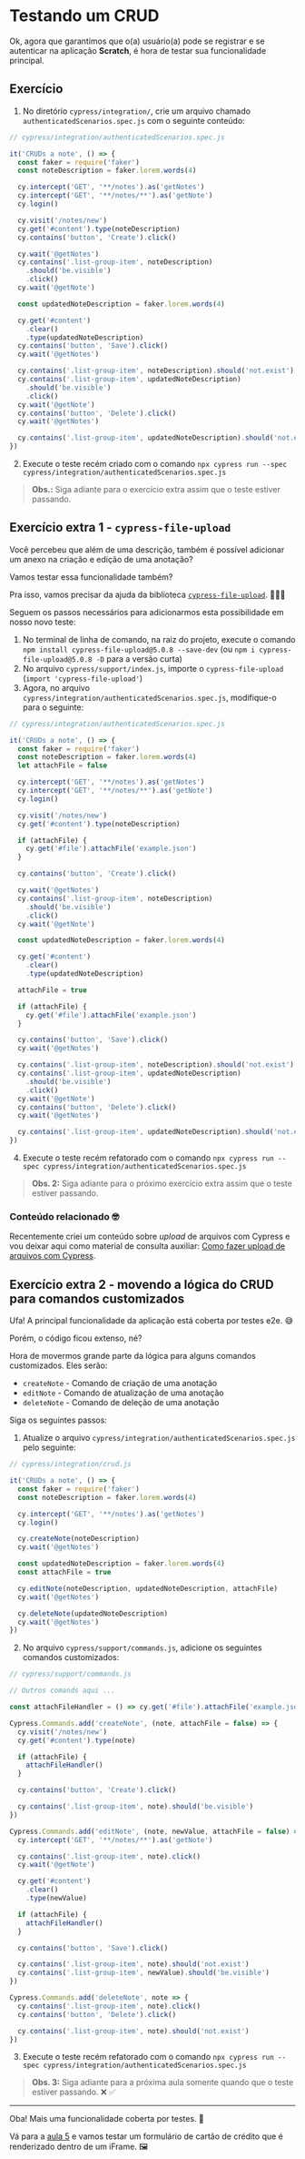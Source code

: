 # Testando um CRUD

Ok, agora que garantimos que o(a) usuário(a) pode se registrar e se autenticar na aplicação **Scratch**, é hora de testar sua funcionalidade principal.

## Exercício

1. No diretório `cypress/integration/`, crie um arquivo chamado `authenticatedScenarios.spec.js` com o seguinte conteúdo:

```js
// cypress/integration/authenticatedScenarios.spec.js

it('CRUDs a note', () => {
  const faker = require('faker')
  const noteDescription = faker.lorem.words(4)

  cy.intercept('GET', '**/notes').as('getNotes')
  cy.intercept('GET', '**/notes/**').as('getNote')
  cy.login()

  cy.visit('/notes/new')
  cy.get('#content').type(noteDescription)
  cy.contains('button', 'Create').click()

  cy.wait('@getNotes')
  cy.contains('.list-group-item', noteDescription)
    .should('be.visible')
    .click()
  cy.wait('@getNote')

  const updatedNoteDescription = faker.lorem.words(4)

  cy.get('#content')
    .clear()
    .type(updatedNoteDescription)
  cy.contains('button', 'Save').click()
  cy.wait('@getNotes')

  cy.contains('.list-group-item', noteDescription).should('not.exist')
  cy.contains('.list-group-item', updatedNoteDescription)
    .should('be.visible')
    .click()
  cy.wait('@getNote')
  cy.contains('button', 'Delete').click()
  cy.wait('@getNotes')

  cy.contains('.list-group-item', updatedNoteDescription).should('not.exist')
})
```

2. Execute o teste recém criado com o comando `npx cypress run --spec cypress/integration/authenticatedScenarios.spec.js`

> **Obs.:** Siga adiante para o exercício extra assim que o teste estiver passando.

## Exercício extra 1 -  `cypress-file-upload`

Você percebeu que além de uma descrição, também é possível adicionar um anexo na criação e edição de uma anotação?

Vamos testar essa funcionalidade também?

Pra isso, vamos precisar da ajuda da biblioteca [`cypress-file-upload`](https://www.npmjs.com/package/cypress-file-upload). 🦸🏽‍♀️

Seguem os passos necessários para adicionarmos esta possibilidade em nosso novo teste:

1. No terminal de linha de comando, na raiz do projeto, execute o comando `npm install cypress-file-upload@5.0.8 --save-dev` (ou `npm i cypress-file-upload@5.0.8 -D` para a versão curta)
2. No arquivo `cypress/support/index.js`, importe o `cypress-file-upload` (`import 'cypress-file-upload'`)
3. Agora, no arquivo `cypress/integration/authenticatedScenarios.spec.js`, modifique-o para o seguinte:

```js
// cypress/integration/authenticatedScenarios.spec.js

it('CRUDs a note', () => {
  const faker = require('faker')
  const noteDescription = faker.lorem.words(4)
  let attachFile = false

  cy.intercept('GET', '**/notes').as('getNotes')
  cy.intercept('GET', '**/notes/**').as('getNote')
  cy.login()

  cy.visit('/notes/new')
  cy.get('#content').type(noteDescription)

  if (attachFile) {
    cy.get('#file').attachFile('example.json')
  }

  cy.contains('button', 'Create').click()

  cy.wait('@getNotes')
  cy.contains('.list-group-item', noteDescription)
    .should('be.visible')
    .click()
  cy.wait('@getNote')

  const updatedNoteDescription = faker.lorem.words(4)

  cy.get('#content')
    .clear()
    .type(updatedNoteDescription)

  attachFile = true

  if (attachFile) {
    cy.get('#file').attachFile('example.json')
  }

  cy.contains('button', 'Save').click()
  cy.wait('@getNotes')

  cy.contains('.list-group-item', noteDescription).should('not.exist')
  cy.contains('.list-group-item', updatedNoteDescription)
    .should('be.visible')
    .click()
  cy.wait('@getNote')
  cy.contains('button', 'Delete').click()
  cy.wait('@getNotes')

  cy.contains('.list-group-item', updatedNoteDescription).should('not.exist')
})
```

4. Execute o teste recém refatorado com o comando `npx cypress run --spec cypress/integration/authenticatedScenarios.spec.js`

> **Obs. 2:** Siga adiante para o próximo exercício extra assim que o teste estiver passando.

### Conteúdo relacionado 🤓

Recentemente criei um conteúdo sobre _upload_ de arquivos com Cypress e vou deixar aqui como material de consulta auxiliar: [Como fazer upload de arquivos com Cypress](https://talkingabouttesting.com/2021/04/15/como-fazer-upload-de-arquivos-com-cypress/).

## Exercício extra 2 - movendo a lógica do CRUD para comandos customizados

Ufa! A principal funcionalidade da aplicação está coberta por testes e2e. 😅

Porém, o código ficou extenso, né?

Hora de movermos grande parte da lógica para alguns comandos customizados. Eles serão:

- `createNote` - Comando de criação de uma anotação
- `editNote` - Comando de atualização de uma anotação
- `deleteNote` - Comando de deleção de uma anotação

Siga os seguintes passos:

1. Atualize o arquivo `cypress/integration/authenticatedScenarios.spec.js` pelo seguinte:

```js
// cypress/integration/crud.js

it('CRUDs a note', () => {
  const faker = require('faker')
  const noteDescription = faker.lorem.words(4)

  cy.intercept('GET', '**/notes').as('getNotes')
  cy.login()

  cy.createNote(noteDescription)
  cy.wait('@getNotes')

  const updatedNoteDescription = faker.lorem.words(4)
  const attachFile = true

  cy.editNote(noteDescription, updatedNoteDescription, attachFile)
  cy.wait('@getNotes')

  cy.deleteNote(updatedNoteDescription)
  cy.wait('@getNotes')
})
```

2. No arquivo `cypress/support/commands.js`, adicione os seguintes comandos customizados:

```js
// cypress/support/commands.js

// Outros comands aqui ...

const attachFileHandler = () => cy.get('#file').attachFile('example.json')

Cypress.Commands.add('createNote', (note, attachFile = false) => {
  cy.visit('/notes/new')
  cy.get('#content').type(note)

  if (attachFile) {
    attachFileHandler()
  }

  cy.contains('button', 'Create').click()

  cy.contains('.list-group-item', note).should('be.visible')
})

Cypress.Commands.add('editNote', (note, newValue, attachFile = false) => {
  cy.intercept('GET', '**/notes/**').as('getNote')

  cy.contains('.list-group-item', note).click()
  cy.wait('@getNote')

  cy.get('#content')
    .clear()
    .type(newValue)

  if (attachFile) {
    attachFileHandler()
  }

  cy.contains('button', 'Save').click()

  cy.contains('.list-group-item', note).should('not.exist')
  cy.contains('.list-group-item', newValue).should('be.visible')
})

Cypress.Commands.add('deleteNote', note => {
  cy.contains('.list-group-item', note).click()
  cy.contains('button', 'Delete').click()

  cy.contains('.list-group-item', note).should('not.exist')
})
```

3. Execute o teste recém refatorado com o comando `npx cypress run --spec cypress/integration/authenticatedScenarios.spec.js`

> **Obs. 3:** Siga adiante para a próxima aula somente quando que o teste estiver passando. ❌ ✅

___

Oba! Mais uma funcionalidade coberta por testes. 💖

Vá para a [aula 5](./5.md) e vamos testar um formulário de cartão de crédito que é renderizado dentro de um iFrame. 🖼️
